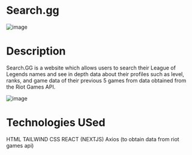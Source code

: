 # Search.gg
![image](https://user-images.githubusercontent.com/66233403/208979404-826edfd9-53bc-46c8-9d4a-a6f86d82ff54.png)

# Description
Search.GG is a website which allows users to search their League of Legends names and see in depth data about their profiles such as level, ranks, and game data of their previous 5 games from data obtained from the Riot Games API.

![image](https://user-images.githubusercontent.com/66233403/208979512-13d2da15-e580-4d7d-972b-f546566c8f7c.png)

# Technologies USed
HTML
TAILWIND CSS
REACT (NEXTJS)
Axios (to obtain data from riot games api)

